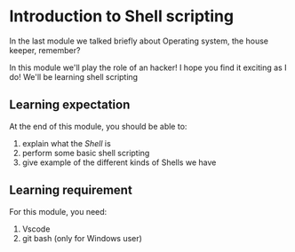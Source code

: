 # Introduction to Shell scripting

In the last module we talked briefly about Operating system, the house keeper,
remember?

In this module we'll play the role of an hacker! I hope you find it exciting as
I do! We'll be learning shell scripting

## Learning expectation

At the end of this module, you should be able to:

1. explain what the _Shell_ is
2. perform some basic shell scripting
3. give example of the different kinds of Shells we have

## Learning requirement

For this module, you need:

1. Vscode
2. git bash (only for Windows user)
